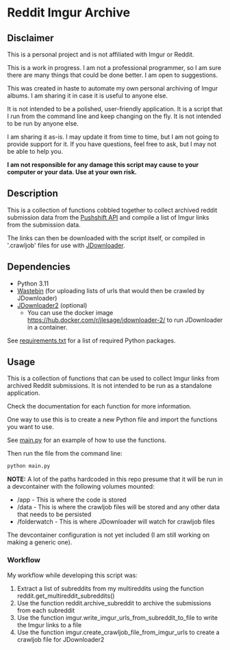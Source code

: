 # Reddit Imgur Archive

## Disclaimer

This is a personal project and is not affiliated with Imgur or Reddit.

This is a work in progress. I am not a professional programmer, so I am sure there are many things that could be done better. I am open to suggestions.

This was created in haste to automate my own personal archiving of Imgur albums. I am sharing it in case it is useful to anyone else. 

It is not intended to be a polished, user-friendly application. It is a script that I run from the command line and keep changing on the fly. It is not intended to be run by anyone else. 

I am sharing it as-is. I may update it from time to time, but I am not going to provide support for it. If you have questions, feel free to ask, but I may not be able to help you.

**I am not responsible for any damage this script may cause to your computer or your data. Use at your own risk.**
 
## Description

This is a collection of functions cobbled together to collect archived reddit submission data from the [Pushshift API](https://pushshift.io/) and compile a list of Imgur links from the submission data. 

The links can then be downloaded with the script itself, or compiled in '.crawljob' files for use with [JDownloader](http://jdownloader.org/).

## Dependencies

* Python 3.11
* [Wastebin](https://github.com/matze/wastebin) (for uploading lists of urls that would then be crawled by JDownloader)
* [JDownloader2](https://jdownloader.org/jdownloader2) (optional)
  * You can use the docker image https://hub.docker.com/r/jlesage/jdownloader-2/ to run JDownloader in a container.

See [requirements.txt](./requirements.txt) for a list of required Python packages.

 ## Usage


 This is a collection of functions that can be used to collect Imgur links from archived Reddit submissions. It is not intended to be run as a standalone application.

 Check the documentation for each function for more information.

 One way to use this is to create a new Python file and import the functions you want to use. 

 See [main.py](./src/main.py) for an example of how to use the functions.

Then run the file from the command line:

```bash
python main.py
```

**NOTE:** A lot of the paths hardcoded in this repo presume that it will be run in a devcontainer with the following volumes mounted:
 - /app - This is where the code is stored
 - /data - This is where the crawljob files will be stored and any other data that needs to be persisted
 - /folderwatch - This is where JDownloader will watch for crawljob files

The devcontainer configuration is not yet included (I am still working on making a generic one).
 
### Workflow

My workflow while developing this script was:

1. Extract a list of subreddits from my multireddits using the function reddit.get_multireddit_subreddits()
2. Use the function reddit.archive_subreddit to archive the submissions from each subreddit
3. Use the function imgur.write_imgur_urls_from_subreddit_to_file to write the Imgur links to a file
4. Use the function imgur.create_crawljob_file_from_imgur_urls to create a crawljob file for JDownloader2
